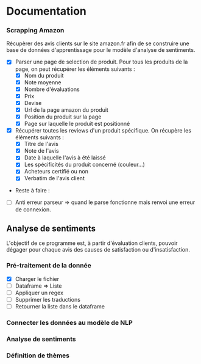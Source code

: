 # Documentation

### Scrapping Amazon
Récupèrer des avis clients sur le site amazon.fr afin de se construire une base de données d'apprentissage pour le modèle d'analyse de sentiments.

 - [x] Parser une page de selection de produit. Pour tous les produits de la page, on peut récupérer les éléments suivants :
   - [x] Nom du produit
   - [x] Note moyenne
   - [x] Nombre d'évaluations
   - [x] Prix
   - [x] Devise
   - [x] Url de la page amazon du produit
   - [x] Position du produit sur la page
   - [x] Page sur laquelle le produit est positionné
 - [x] Récupérer toutes les reviews d'un produit spécifique. On récupère les éléments suivants :
   - [x] Titre de l'avis
   - [x] Note de l'avis
   - [x] Date à laquelle l'avis à été laissé
   - [x] Les spécificités du produit concerné (couleur...)
   - [x] Acheteurs certifié ou non
   - [x] Verbatim de l'avis client
 - Reste à faire :
 - [ ] Anti erreur parseur => quand le parse fonctionne mais renvoi une erreur de connexion.

## Analyse de sentiments
L'objectif de ce programme est, à partir d'évaluation clients, pouvoir dégager pour chaque avis des causes de satisfaction ou d'insatisfaction.
### Pré-traitement de la donnée

 - [x] Charger le fichier
 - [ ] Dataframe => Liste
 - [ ] Appliquer un regex
 - [ ] Supprimer les traductions
 - [ ] Retourner la liste dans le dataframe

### Connecter les données au modèle de NLP


### Analyse de sentiments


### Définition de thèmes


